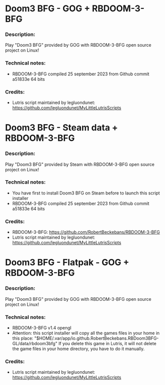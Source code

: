 # Doom3 BFG - GOG + RBDOOM-3-BFG
### Description:
Play "Doom3 BFG" provided by GOG with RBDOOM-3-BFG open source project on Linux!
### Technical notes:
- RBDOOM-3-BFG compiled 25 september 2023 from Github commit a51833e 64 bits
### Credits:
- Lutris script maintained by legluondunet: https://github.com/legluondunet/MyLittleLutrisScripts

# Doom3 BFG - Steam data + RBDOOM-3-BFG
### Description:
Play "Doom3 BFG" provided by Steam with RBDOOM-3-BFG open source project on Linux!
### Technical notes:
- You have first to install Doom3 BFG on Steam before to launch this script installer
- RBDOOM-3-BFG compiled 25 september 2023 from Github commit a51833e 64 bits
### Credits:
- RBDOOM-3-BFG: https://github.com/RobertBeckebans/RBDOOM-3-BFG
- Lutris script maintained by legluondunet: https://github.com/legluondunet/MyLittleLutrisScripts

# Doom3 BFG - Flatpak - GOG + RBDOOM-3-BFG
### Description:
Play "Doom3 BFG" provided by GOG with RBDOOM-3-BFG open source project on Linux!
### Technical notes:
- RBDOOM-3-BFG v1.4 opengl
- Attention: this script installer will copy all the games files in your home in this place: 
"$HOME/.var/app/io.github.RobertBeckebans.RBDoom3BFG-GL/data/rbdoom3bfg"
If you delete this game in Lutris, it will not delete the game files in your home directory, you have to do it manually.
### Credits:
- Lutris script maintained by legluondunet: https://github.com/legluondunet/MyLittleLutrisScripts
